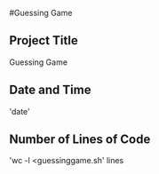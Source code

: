 #Guessing Game

## Project Title
Guessing Game

## Date and Time
'date'

## Number of Lines of Code
'wc -l <guessinggame.sh' lines
